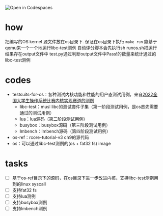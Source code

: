 ![Open in Codespaces](https://classroom.github.com/assets/open-in-codespaces-abfff4d4e15f9e1bd8274d9a39a0befe03a0632bb0f153d0ec72ff541cedbe34.svg)

# how

把编写的OS kernel 源文件放在os目录下. 保证在os目录下执行 `make run` 能基于qemu来一个一个地运行libc-test测例
自动评分脚本会先执行sh runos.sh把运行结果存在output文件中
test.py通过判断output文件中Pass!的数量来统计通过的libc-test测例

# codes
- testsuits-for-os：各种测试内核功能和性能的用户态测试用例，来自[2022全国大学生操作系统比赛内核实现赛道的测例](https://github.com/oscomp/testsuits-for-oskernel/tree/libc-test)
  - libc-test：musl libc的测试套件子集（第一阶段测试用例，是os首先需要通过的测试用例）
  - lua：lua源码（第二阶段测试用例）
  - busybox：busybox源码（第三阶段测试用例）
  - lmbench：lmbench源码（第四阶段测试用例）
- os-ref：rcore-tutorial-v3 ch9的源代码
- os：可以通过libc-test测例的(os + fat32 fs) image

# tasks

- [ ] 基于os-ref目录下的源码，在os目录下进一步改进内核，支持libc-test测例用到的linux syscall
- [ ] 支持fat32 fs
- [ ] 支持lua测例
- [ ] 支持busybox测例
- [ ] 支持lmbench测例